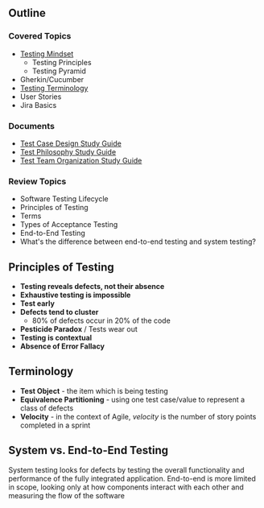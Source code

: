## Outline
### Covered Topics
- [Testing Mindset](https://github.com/EricTrainingRev/241209-JWA/blob/88c26d7f0f13ee7f8ad538ab62bf3db59c6ae9f2/Week%201/Testing%20Intro.md)
	- Testing Principles
	- Testing Pyramid
- Gherkin/Cucumber
- [Testing Terminology](https://github.com/EricTrainingRev/241209-JWA/blob/88c26d7f0f13ee7f8ad538ab62bf3db59c6ae9f2/Week%201/Testing%20Terminology.md)
- User Stories
- Jira Basics
### Documents
- [Test Case Design Study Guide](https://github.com/EricTrainingRev/241209-JWA/blob/88c26d7f0f13ee7f8ad538ab62bf3db59c6ae9f2/Study%20Guides/Test%20Case%20Design%20Study%20Guide.md)
- [Test Philosophy Study Guide](https://github.com/EricTrainingRev/241209-JWA/blob/fe8940dad3b6c366269a915444d6426bd8b75a59/Study%20Guides/Test%20Team%20Organization%20Study%20Guide.md)
- [Test Team Organization Study Guide](https://github.com/EricTrainingRev/241209-JWA/blob/fe8940dad3b6c366269a915444d6426bd8b75a59/Study%20Guides/Test%20Team%20Organization%20Study%20Guide.md)
### Review Topics
- Software Testing Lifecycle
- Principles of Testing
- Terms
- Types of Acceptance Testing
- End-to-End Testing
- What's the difference between end-to-end testing and system testing?

## Principles of Testing
- **Testing reveals defects, not their absence**
- **Exhaustive testing is impossible**
- **Test early**
- **Defects tend to cluster**
	- 80% of defects occur in 20% of the code
- **Pesticide Paradox** / Tests wear out
- **Testing is contextual**
- **Absence of Error Fallacy**



## Terminology
- **Test Object** - the item which is being testing
- **Equivalence Partitioning** - using one test case/value to represent a class of defects
- **Velocity** - in the context of Agile, *velocity* is the number of story points completed in a sprint

## System vs. End-to-End Testing
System testing looks for defects by testing the overall functionality and performance of the fully integrated application. End-to-end is more limited in scope, looking only at how components interact with each other and measuring the flow of the software